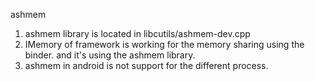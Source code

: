 ashmem
1. ashmem library is located in libcutils/ashmem-dev.cpp
2. IMemory of framework is working for the memory sharing using the binder.
   and it's using the ashmem library.
3. ashmem in android is not support for the different process.
